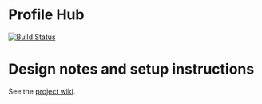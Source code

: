 # Profile Hub
[![Build Status](https://travis-ci.org/AtlasOfLivingAustralia/profile-hub.svg?branch=master)](https://travis-ci.org/AtlasOfLivingAustralia/profile-hub)

# Design notes and setup instructions

See the [project wiki](https://github.com/AtlasOfLivingAustralia/profile-hub/wiki/).




